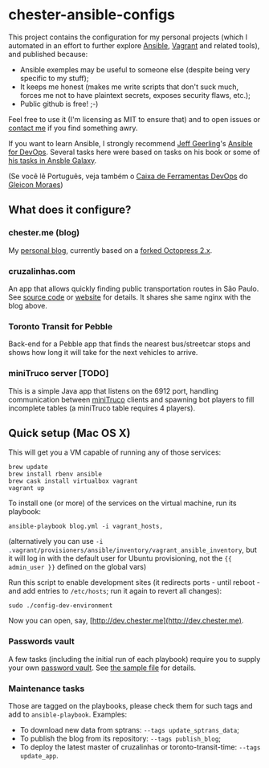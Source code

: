 # chester-ansible-configs

This project contains the configuration for my personal projects (which I automated in an effort to further explore [Ansible][7], [Vagrant][12] and related tools), and published because:

- Ansible exemples may be useful to someone else (despite being very specific to my stuff);
- It keeps me honest (makes me write scripts that don't suck much, forces me not to have plaintext secrets, exposes security flaws, etc.);
- Public github is free! ;-)

Feel free to use it (I'm licensing as MIT to ensure that) and to open issues or [contact me][6] if you find something awry.

If you want to learn Ansible, I strongly recommend [Jeff Geerling][11]'s [Ansible for DevOps][8]. Several tasks here were based on tasks on his book or some of [his tasks in Ansble Galaxy](15).

(Se você lê Português, veja também o [Caixa de Ferramentas DevOps][9] do [Gleicon Moraes][10])

## What does it configure?

### chester.me (blog)

My [personal blog][4], currently based on a [forked Octopress 2.x][5].

### cruzalinhas.com

An app that allows quickly finding public transportation routes in São Paulo. See [source code][1] or [website][3] for details. It shares she same nginx with the blog above.

### Toronto Transit for Pebble

Back-end for a Pebble app that finds the nearest bus/streetcar stops and shows how long it will take for the next vehicles to arrive.

### miniTruco server [TODO]

This is a simple Java app that listens on the 6912 port, handling communication between [miniTruco][2] clients and spawning bot players to fill incomplete tables (a miniTruco table requires 4 players).

## Quick setup (Mac OS X)

This will get you a VM capable of running any of those services:

```
brew update
brew install rbenv ansible
brew cask install virtualbox vagrant
vagrant up
```

To install one (or more) of the services on the virtual machine, run its playbook:

```
ansible-playbook blog.yml -i vagrant_hosts,
```

(alternatively you can use `-i .vagrant/provisioners/ansible/inventory/vagrant_ansible_inventory`, but it will log in with the default user for Ubuntu provisioning, not the `{{ admin_user }}` defined on the global vars)

Run this script to enable development sites (it redirects ports - until reboot - and add entries to `/etc/hosts`; run it again to revert all changes):
```
sudo ./config-dev-environment
```

Now you can open, say, [http://dev.chester.me](http://dev.chester.me).

### Passwords vault

A few tasks (including the initial run of each playbook) require you to supply your own [password vault][13]. See [the sample file][14] for details.

### Maintenance tasks

Those are tagged on the playbooks, please check them for such tags and add to `ansible-playbook`. Examples:

- To download new data from sptrans: `--tags update_sptrans_data`;
- To publish the blog from its repository: `--tags publish_blog`;
- To deploy the latest master of cruzalinhas or toronto-transit-time: `--tags update_app`.


[1]: https://github.com/chesterbr/cruzalinhas
[2]: https://github.com/chesterbr/minitruco-j2me
[3]: http://cruzalinhas.com
[4]: http://chester.me
[5]: https://github.com/chesterbr/octopress
[6]: mailto:cd@pobox.com?subject=chester-website-configs
[7]: http://www.ansible.com
[8]: https://leanpub.com/ansible-for-devops
[9]: http://www.casadocodigo.com.br/products/livro-ferramentas-devops
[10]: https://github.com/gleicon
[11]: https://github.com/geerlingguy
[12]: https://www.vagrantup.com/
[13]: http://docs.ansible.com/ansible/playbooks_vault.html
[14]: https://github.com/chesterbr/chester-ansible-configs/blob/master/roles/chesterbr.vault/vars/vault.yml.SAMPLE
[15]: https://galaxy.ansible.com/geerlingguy/
